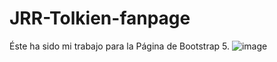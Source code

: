 # JRR-Tolkien-fanpage
Éste ha sido mi trabajo para la Página de Bootstrap 5.
![image](https://user-images.githubusercontent.com/91873599/153755388-556c8387-6ac1-4b20-83f8-30b73f409100.png)
